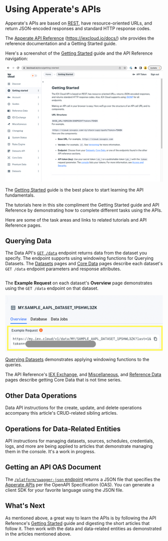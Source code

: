 # Using Apperate's APIs

Apperate's APIs are based on [REST](https://en.wikipedia.org/wiki/Representational_state_transfer), have resource-oriented URLs, and return JSON-encoded responses and standard HTTP response codes. 

The [Apperate API Reference](https://iexcloud.io/docs/) (<https://iexcloud.io/docs/>) site provides the reference documentation and a Getting Started guide. 

Here's a screenshot of the [Getting Started](https://iexcloud.io/docs/getting-started) guide and the API Reference navigation:

![](./apperate-api-basics/api-reference-getting-started.png)

The [Getting Started](https://iexcloud.io/docs/getting-started) guide is the best place to start learning the API fundamentals.

The tutorials here in this site compliment the Getting Started guide and API Reference by demonstrating how to complete different tasks using the APIs.

Here are some of the task areas and links to related tutorials and API Reference pages.

## Querying Data

The Data API's [`GET /data`](https://iexcloud.io/docs/apperate-apis/query-data) endpoint returns data from the dataset you specify. The endpoint supports using windowing functions for Querying Datasets. The [Datasets](https://iexcloud.io/docs/datasets) pages and [Core Data](https://iexcloud.io/docs/core) pages describe each dataset's `GET /data` endpoint parameters and response attributes.

``` {important} Apperate includes only historical time series Core Data at this time. We are in the process of migrating real-time legacy data, including stock quotes, into Apperate. In the meantime, please see the [Legacy API Reference](https://iexcloud.io/docs/api/) for the real-time legacy data.
```

The **Example Request** on each dataset's **Overview** page demonstrates using the `GET /data` endpoint on that dataset.

![](./apperate-api-basics/example_request.png)

[Querying Datasets](./querying-data/querying-datasets.md) demonstrates applying windowing functions to the queries.

The API Reference's [IEX Exchange](https://iexcloud.io/docs/iex-exchange), and [Miscellaneous](https://iexcloud.io/docs/miscellaneous), and [Reference Data](https://iexcloud.io/docs/reference-data) pages describe getting Core Data that is not time series. 

## Other Data Operations

Data API instructions for the create, update, and delete operations accompany this article's CRUD-related sibling articles.

## Operations for Data-Related Entities

API instructions for managing datasets, sources, schedules, credentials, logs, and more are being applied to articles that demonstrate managing them in the console. It's a work in progress.

## Getting an API OAS Document

The [`/platform/swagger-json` endpoint](https://iexcloud.io/docs/apperate-apis/get-openapi-json) returns a JSON file that specifies the [Apperate APIs](https://iexcloud.io/docs/apperate-apis) per the OpenAPI Specification (OAS). You can generate a client SDK for your favorite language using the JSON file. 

## What's Next

As mentioned above, a great way to learn the APIs is by following the API Reference's [Getting Started](https://iexcloud.io/docs/getting-started) guide and digesting the short articles that follow it. Then work with the data and data-related entities as demonstrated in the articles mentioned above.